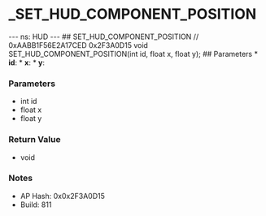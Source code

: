 # _SET_HUD_COMPONENT_POSITION

--- ns: HUD --- ## SET_HUD_COMPONENT_POSITION  // 0xAABB1F56E2A17CED 0x2F3A0D15 void SET_HUD_COMPONENT_POSITION(int id, float x, float y);   ## Parameters * **id**: * **x**: * **y**:

### Parameters
* int id
* float x
* float y

### Return Value
* void

### Notes
* AP Hash: 0x0x2F3A0D15
* Build: 811

